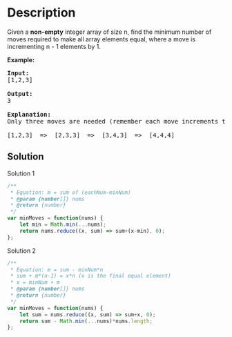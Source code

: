 # Description

Given a **non-empty** integer array of size n, find the minimum number of moves required to make all array elements equal, where a move is incrementing n - 1 elements by 1.

**Example:**
<pre>
<b>Input:</b>
[1,2,3]<br>
<b>Output:</b>
3<br>
<b>Explanation:</b>
Only three moves are needed (remember each move increments two elements):<br>
[1,2,3]  =>  [2,3,3]  =>  [3,4,3]  =>  [4,4,4]
</pre>

## Solution
Solution 1
```javascript
/**
 * Equation: m = sum of (eachNum-minNum)
 * @param {number[]} nums
 * @return {number}
 */
var minMoves = function(nums) {
    let min = Math.min(...nums);
    return nums.reduce((x, sum) => sum+(x-min), 0);
};
```
Solution 2
```javascript
/**
 * Equation: m = sum - minNum*n
 * sum + m*(n-1) = x*n (x is the final equal element)
 * x = minNum + m
 * @param {number[]} nums
 * @return {number}
 */
var minMoves = function(nums) {
    let sum = nums.reduce((x, sum) => sum+x, 0);
    return sum - Math.min(...nums)*nums.length;
};
```